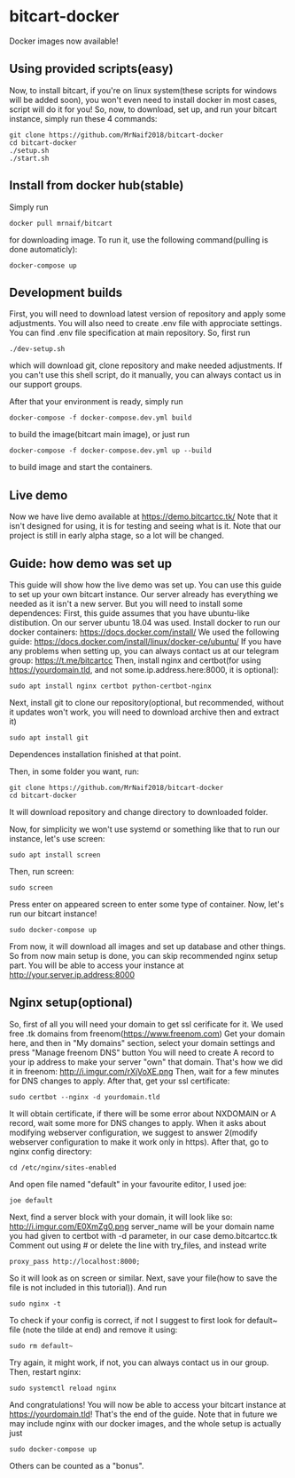 # bitcart-docker

Docker images now available!

Using provided scripts(easy)
----------------------------
Now, to install bitcart, if you're on linux system(these scripts for windows will be added soon), 
you won't even need to install docker in most cases, script will do it for you!
So, now, to download, set up, and run your bitcart instance, simply run these 4 commands:

    git clone https://github.com/MrNaif2018/bitcart-docker
    cd bitcart-docker
    ./setup.sh
    ./start.sh

Install from docker hub(stable)
------------------------------

Simply run

    docker pull mrnaif/bitcart
    
for downloading image.
To run it, use the following command(pulling is done automaticly):

    docker-compose up

    
Development builds
------------------

First, you will need to download latest version of repository and apply some adjustments.
You will also need to create .env file with approciate settings.
You can find .env file specification at main repository.
So, first run  

    ./dev-setup.sh
  
which will download git, clone repository and make needed adjustments. 
If you can't use this shell script, do it manually, 
you can always contact us in our support groups.

After that your environment is ready, simply run

    docker-compose -f docker-compose.dev.yml build 
    
to build the image(bitcart main image), or just run

    docker-compose -f docker-compose.dev.yml up --build
    
to build image and start the containers.

Live demo
---------
Now we have live demo available at https://demo.bitcartcc.tk/
Note that it isn't designed for using, it is for testing and seeing what is it.
Note that our project is still in early alpha stage, so a lot will be changed.

Guide: how demo was set up
--------------------------
This guide will show how the live demo was set up.
You can use this guide to set up your own bitcart instance.
Our server already has everything we needed as it isn't a new server.
But you will need to install some dependences:
First, this guide assumes that you have ubuntu-like distibution. On our server ubuntu 18.04 was used.
Install docker to run our docker containers:
https://docs.docker.com/install/
We used the following guide:
https://docs.docker.com/install/linux/docker-ce/ubuntu/
If you have any problems when setting up, you can always contact us at our telegram group:
https://t.me/bitcartcc
Then, install nginx and certbot(for using https://yourdomain.tld, and not some.ip.address.here:8000, it is optional):

    sudo apt install nginx certbot python-certbot-nginx 
    
Next, install git to clone our repository(optional, but recommended, without it updates won't work,
you will need to download archive then and extract it)
    
    sudo apt install git
    
Dependences installation finished at that point.

Then, in some folder you want, run:

    git clone https://github.com/MrNaif2018/bitcart-docker
    cd bitcart-docker

It will download repository and change directory to downloaded folder.

Now, for simplicity we won't use systemd or something like that to run our instance, let's use screen:

    sudo apt install screen
    
Then, run screen:

    sudo screen
    
Press enter on appeared screen to enter some type of container.
Now, let's run our bitcart instance!

    sudo docker-compose up
    
From now, it will download all images and set up database and other things.
So from now main setup is done, you can skip recommended nginx setup part.
You will be able to access your instance at
http://your.server.ip.address:8000

Nginx setup(optional)
--------------------
So, first of all you will need your domain to get ssl cerificate for it.
We used free .tk domains from freenom(https://www.freenom.com)
Get your domain here, and then in "My domains" section, select your domain settings and
press "Manage freenom DNS" button
You will need to create A record to your ip address to make your server "own" that domain.
That's how we did it in freenom:
http://i.imgur.com/rXjVoXE.png
Then, wait for a few minutes for DNS changes to apply.
After that, get your ssl certificate:

    sudo certbot --nginx -d yourdomain.tld
   
It will obtain certificate, if there will be some error about NXDOMAIN or A record, wait some more for
DNS changes to apply.
When it asks about modifying webserver configuration, we suggest to answer 2(modify webserver
configuration to make it work only in https).
After that, go to nginx config directory:
    
    cd /etc/nginx/sites-enabled
    
And open file named "default" in your favourite editor, I used joe:

    joe default
    
Next, find a server block with your domain, it will look like so:
http://i.imgur.com/E0XmZg0.png
server_name will be your domain name you had given to certbot with -d parameter, in our case demo.bitcartcc.tk
Comment out using # or delete the line with try_files, and instead write

    proxy_pass http://localhost:8000;

So it will look as on screen or similar.
Next, save your file(how to save the file is not included in this tutorial)).
And run 
    
    sudo nginx -t
    
To check if your config is correct, if not I suggest to first look for
default~ file (note the tilde at end) and remove it using:
    
    sudo rm default~
    
Try again, it might work, if not, you can always contact us in our group.
Then, restart nginx:

    sudo systemctl reload nginx
    
And congratulations! You will now be able to access your bitcart instance at
https://yourdomain.tld!
That's the end of the guide. Note that in future we may include nginx with our docker images, and the whole setup is actually just

    sudo docker-compose up
    
Others can be counted as a "bonus".
